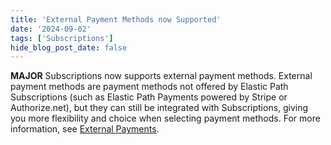 ```yaml
---
title: 'External Payment Methods now Supported'
date: '2024-09-02'
tags: ['Subscriptions']
hide_blog_post_date: false
---
```


**MAJOR** Subscriptions now supports external payment methods. External payment methods are payment methods not offered by Elastic Path Subscriptions (such as Elastic Path Payments powered by Stripe or Authorize.net), but they can still be integrated with Subscriptions, giving you more flexibility and choice when selecting payment methods. For more information, see [External Payments](). 
